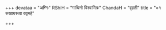 +++
devataa = "अग्निः"
RShiH = "गाथिनो विश्वामित्रः"
ChandaH = "बृहती"
title = "०१ सखायस्त्वा ववृमहे"

+++
